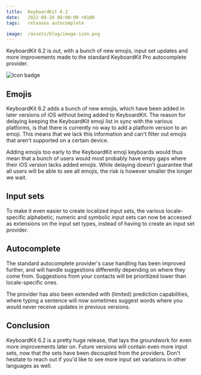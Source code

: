 ```yaml
---
title:  KeyboardKit 6.2
date:   2022-08-26 08:00:00 +0100
tags:   releases autocomplete

image:  /assets/blog/image-icon.png
---
```


KeyboardKit 6.2 is out, with a bunch of new emojis, input set updates and more improvements made to the standard KeyboardKit Pro autocomplete provider.

![Icon badge]({{page.image}})


## Emojis

KeyboardKit 6.2 adds a bunch of new emojis, which have been added in later versions of iOS without being added to KeyboardKit. The reason for delaying keeping the KeyboardKit emoji list in sync with the various platforms, is that there is currently no way to add a platform version to an emoji. This means that we lack this information and can't filter out emojis that aren't supported on a certain device.

Adding emojis too early to the KeyboardKit emoji keyboards would thus mean that a bunch of users would most probably have empy gaps where their iOS version lacks added emojis. While delaying doesn't guarantee that all users will be able to see all emojis, the risk is however smaller the longer we wait.


## Input sets

To make it even easier to create localized input sets, the various locale-specific alphabetic, numeric and symbolic input sets can now be accessed as extensions on the input set types, instead of having to create an input set provider.


## Autocomplete

The standard autocomplete provider's case handling has been improved further, and will handle suggestions differently depending on where they come from. Suggestions from your contacts will be prioritized lower than locale-specific ones.

The provider has also been extended with (limited) prediction capabilities, where typing a sentence will now sometimes suggest words where you would never receive updates in previous versions.


## Conclusion

KeyboardKit 6.2 is a pretty huge release, that lays the groundwork for even more improvements later on. Future versions will contain even more input sets, now that the sets have been decoupled from the providers. Don't hesitate to reach out if you'd like to see more input set variations in other languages as well.